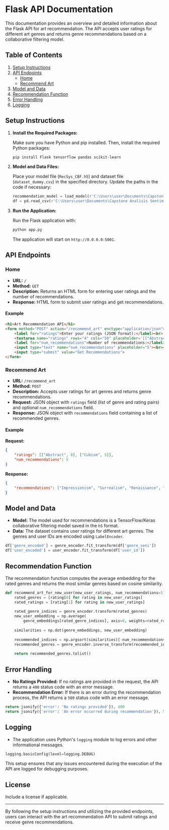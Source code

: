 # Flask API Documentation

This documentation provides an overview and detailed information about the Flask API for art recommendation. The API accepts user ratings for different art genres and returns genre recommendations based on a collaborative filtering model.

## Table of Contents

1. [Setup Instructions](#setup-instructions)
2. [API Endpoints](#api-endpoints)
    - [Home](#home)
    - [Recommend Art](#recommend-art)
3. [Model and Data](#model-and-data)
4. [Recommendation Function](#recommendation-function)
5. [Error Handling](#error-handling)
6. [Logging](#logging)

## Setup Instructions


1. **Install the Required Packages:**

    Make sure you have Python and pip installed. Then, install the required Python packages:

    ```sh
    pip install Flask tensorflow pandas scikit-learn
    ```

2. **Model and Data Files:**

    Place your model file (`RecSys_CBF.h5`) and dataset file (`dataset_dummy.csv`) in the specified directory. Update the paths in the code if necessary:

    ```python
    recommendation_model = load_model(r'C:\Users\user\Documents\Capstone Analisis Sentimen\code\RecSys_CBF.h5')
    df = pd.read_csv(r'C:\Users\user\Documents\Capstone Analisis Sentimen\code\dataset_dummy.csv')
    ```

3. **Run the Application:**

    Run the Flask application with:

    ```sh
    python app.py
    ```

    The application will start on `http://0.0.0.0:5001`.

## API Endpoints

### Home

- **URL:** `/`
- **Method:** `GET`
- **Description:** Returns an HTML form for entering user ratings and the number of recommendations.
- **Response:** HTML form to submit user ratings and get recommendations.

#### Example

```html
<h1>Art Recommendation API</h1>
<form method="POST" action="/recommend_art" enctype="application/json">
    <label for="ratings">Enter your ratings (JSON format):</label><br>
    <textarea name="ratings" rows="4" cols="50" placeholder='[["Abstract", 8], ["Cubism", 5]]'></textarea><br><br>
    <label for="num_recommendations">Number of recommendations:</label><br>
    <input type="text" name="num_recommendations" placeholder="5"><br><br>
    <input type="submit" value="Get Recommendations">
</form>
```

### Recommend Art

- **URL:** `/recommend_art`
- **Method:** `POST`
- **Description:** Accepts user ratings for art genres and returns genre recommendations.
- **Request:** JSON object with `ratings` field (list of genre and rating pairs) and optional `num_recommendations` field.
- **Response:** JSON object with `recommendations` field containing a list of recommended genres.

#### Example

**Request:**

```json
{
    "ratings": [["Abstract", 8], ["Cubism", 5]],
    "num_recommendations": 5
}
```

**Response:**

```json
{
    "recommendations": ["Impressionism", "Surrealism", "Renaissance", "Pop", "Realism"]
}
```

## Model and Data

- **Model:** The model used for recommendations is a TensorFlow/Keras collaborative filtering model saved in the `h5` format.
- **Data:** The dataset contains user ratings for different art genres. The genres and user IDs are encoded using `LabelEncoder`.

```python
df['genre_encoded'] = genre_encoder.fit_transform(df['genre_seni'])
df['user_encoded'] = user_encoder.fit_transform(df['user_id'])
```

## Recommendation Function

The recommendation function computes the average embedding for the rated genres and returns the most similar genres based on cosine similarity.

```python
def recommend_art_for_new_user(new_user_ratings, num_recommendations=5):
    rated_genres = [rating[0] for rating in new_user_ratings]
    rated_ratings = [rating[1] for rating in new_user_ratings]
    
    rated_genre_indices = genre_encoder.transform(rated_genres)
    new_user_embedding = np.average(
        genre_embeddings[rated_genre_indices], axis=0, weights=rated_ratings)
    
    similarities = np.dot(genre_embeddings, new_user_embedding)
    
    recommended_indices = np.argsort(similarities)[-num_recommendations:][::-1]
    recommended_genres = genre_encoder.inverse_transform(recommended_indices)
    
    return recommended_genres.tolist()
```

## Error Handling

- **No Ratings Provided:** If no ratings are provided in the request, the API returns a `400` status code with an error message.
- **Recommendation Error:** If there is an error during the recommendation process, the API returns a `500` status code with an error message.

```python
return jsonify({'error': 'No ratings provided'}), 400
return jsonify({'error': 'An error occurred during recommendation'}), 500
```

## Logging

- The application uses Python's `logging` module to log errors and other informational messages.

```python
logging.basicConfig(level=logging.DEBUG)
```

This setup ensures that any issues encountered during the execution of the API are logged for debugging purposes.

## License

Include a license if applicable.

---

By following the setup instructions and utilizing the provided endpoints, users can interact with the art recommendation API to submit ratings and receive genre recommendations.
